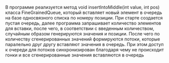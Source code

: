 В программе реализуется метод void insertIntoMiddle(int value, int pos) класса FineGrainedQueue, который вставляет новый элемент в очередь на базе односвязного списка по номеру позиции. При старте создается пустая очередь, далее программа запрашивает количество элементов для вставки, после чего, в соответствии с введенным количеством, случайным образом генерируются значения и позиции. После чего по количеству сгенерированных значений формируются потоки, которые паралельно друг другу вставляют значения в очередь. При этом доступ к очереди для потоков синхронизирован благодаря чему не происходит гонки и все сгенерированные значения вставляются в очередь
